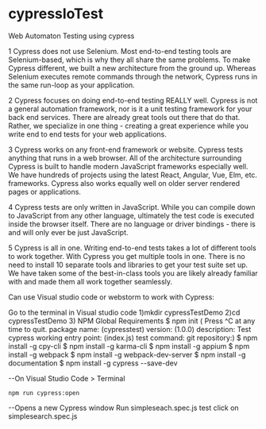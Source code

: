 # cypressIoTest
Web Automaton Testing using cypress

1 Cypress does not use Selenium.
Most end-to-end testing tools are Selenium-based, which is why they all share the same problems. To make Cypress different, we built a new architecture from the ground up. Whereas Selenium executes remote commands through the network, Cypress runs in the same run-loop as your application.

2 Cypress focuses on doing end-to-end testing REALLY well.
Cypress is not a general automation framework, nor is it a unit testing framework for your back end services. There are already great tools out there that do that. Rather, we specialize in one thing - creating a great experience while you write end to end tests for your web applications.

3 Cypress works on any front-end framework or website.
Cypress tests anything that runs in a web browser. All of the architecture surrounding Cypress is built to handle modern JavaScript frameworks especially well. We have hundreds of projects using the latest React, Angular, Vue, Elm, etc. frameworks. Cypress also works equally well on older server rendered pages or applications.

4 Cypress tests are only written in JavaScript.
While you can compile down to JavaScript from any other language, ultimately the test code is executed inside the browser itself. There are no language or driver bindings - there is and will only ever be just JavaScript.

5 Cypress is all in one.
Writing end-to-end tests takes a lot of different tools to work together. With Cypress you get multiple tools in one. There is no need to install 10 separate tools and libraries to get your test suite set up. We have taken some of the best-in-class tools you are likely already familiar with and made them all work together seamlessly.


Can use Visual studio code or webstorm to work with Cypress:

Go to the terminal in Visual studio code 
1)mkdir cypressTestDemo
2)cd cypressTestDemo
3) NPM Global Requirements
  $ npm init
     ( Press ^C at any time to quit. package name: (cypresstest) version: (1.0.0) description: Test cypress working entry point: (index.js) test command: git repository:)
  $ npm install -g cpy-cli
  $ npm install -g karma-cli
  $ npm install -g appium
  $ npm install -g webpack
  $ npm install -g webpack-dev-server
  $ npm install -g documentation
  $ npm install -g cypress --save-dev


--On Visual Studio Code > Terminal

    npm run cypress:open

--Opens a new Cypress window
Run simpleseach.spec.js test
    click on simplesearch.spec.js
